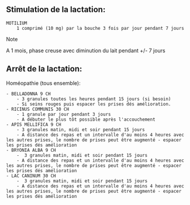 ## Stimulation de la lactation:
```
MOTILIUM
	1 comprimé (10 mg) par la bouche 3 fois par jour pendant 7 jours
```
> [!NOTE]
> A 1 mois, phase creuse avec diminution du lait pendant +/- 7 jours

## Arrêt de la lactation:

Homéopathie (tous ensemble):
```
- BELLADONNA 9 CH
	- 3 granules toutes les heures pendant 15 jours (si besoin)
	- Si seins rouges puis espacer les prises dés amélioration.
- RICINUS COMMUNIS 30 CH
	- 1 granule par jour pendant 3 jours
	- A débuter le plus tôt possible après l'accouchement
- APIS MELLIFICA 9 CH
	- 3 granules matin, midi et soir pendant 15 jours
	- A distance des repas et un intervalle d'au moins 4 heures avec les autres prises, le nombre de prises peut être augmenté - espacer les prises dés amélioration
- BRYONIA ALBA 9 CH
	-  3 granules matin, midi et soir pendant 15 jours
	- A distance des repas et un intervalle d'au moins 4 heures avec les autres prises, le nombre de prises peut être augmenté - espacer les prises dés amélioration
- LAC CANINUM 30 CH
	-  3 granules matin, midi et soir pendant 15 jours
	- A distance des repas et un intervalle d'au moins 4 heures avec les autres prises, le nombre de prises peut être augmenté - espacer les prises dés amélioration
```
